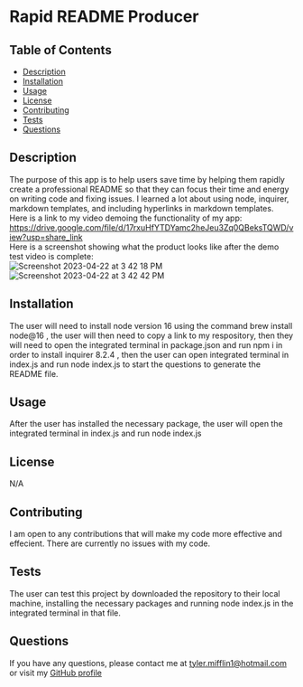 # Rapid README Producer

## Table of Contents
* [Description](#description)
* [Installation](#installation)
* [Usage](#usage)
* [License](#license)
* [Contributing](#contributing)
* [Tests](#tests)
* [Questions](#questions)
## Description
The purpose of this app is to help users save time by helping them rapidly create a professional README so that they can focus their time and energy on   writing code and fixing  issues. I learned a lot about using  node, inquirer, markdown templates, and including hyperlinks in markdown templates. Here is a link to my video demoing the functionality of my app: https://drive.google.com/file/d/17rxuHfYTDYamc2heJeu3Zq0QBeksTQWD/view?usp=share_link    
Here is a screenshot showing what the product looks like  after the demo test video is complete:    
![Screenshot 2023-04-22 at 3 42 18 PM](https://user-images.githubusercontent.com/123903709/233808792-a24325ef-c3bd-4a12-9e32-df68165408bb.png)              ![Screenshot 2023-04-22 at 3 42 42 PM](https://user-images.githubusercontent.com/123903709/233808802-337c6de2-a2df-4bb7-86a5-882720aa3ce3.png)

## Installation
The user will need to install node version 16 using the command brew install node@16 , the user will then need to copy a link to my respository, then they will need to open the integrated terminal in package.json and run npm i in order to install inquirer  8.2.4 , then the user can open integrated terminal in index.js and run node index.js to start the questions to generate the README file.
## Usage
After the user has installed the necessary package, the user will open the integrated terminal in index.js and run node index.js
## License
N/A
## Contributing
I am open to any contributions that will make my code more effective and effecient. There are currently no issues with my code.
## Tests
The user can test this project by downloaded the repository to their local machine, installing the necessary packages and running node index.js in the integrated terminal in that file.
## Questions
If you have any questions, please contact me at [tyler.mifflin1@hotmail.com](mailto:tyler.mifflin1@hotmail.com) or visit my [GitHub profile](tylermifflin)
